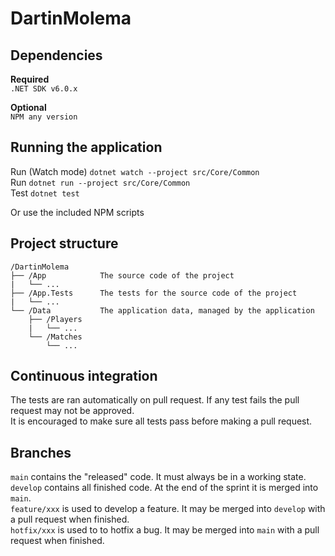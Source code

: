 # DartinMolema

## Dependencies
**Required**\
`.NET SDK v6.0.x`

**Optional**\
`NPM any version` 

## Running the application
Run (Watch mode) `dotnet watch --project src/Core/Common`\
Run `dotnet run --project src/Core/Common`\
Test `dotnet test`

Or use the included NPM scripts

## Project structure
```
/DartinMolema
├── /App            The source code of the project
|   └── ...
├── /App.Tests      The tests for the source code of the project
|   └── ...
└── /Data           The application data, managed by the application 
    ├── /Players
    |   └── ...
    └── /Matches
        └── ...
```

## Continuous integration
The tests are ran automatically on pull request. If any test fails the pull request may not be approved.\
It is encouraged to make sure all tests pass before making a pull request.

## Branches
`main` contains the "released" code. It must always be in a working state.\
`develop` contains all finished code. At the end of the sprint it is merged into `main`.\
`feature/xxx` is used to develop a feature. It may be merged into `develop` with a pull request when finished.\
`hotfix/xxx` is used to to hotfix a bug. It may be merged into `main` with a pull request when finished.